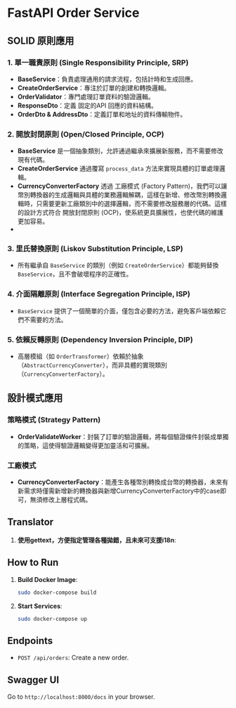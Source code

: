 # FastAPI Order Service


## SOLID 原則應用

### 1. 單一職責原則 (Single Responsibility Principle, SRP)

- **BaseService**：負責處理通用的請求流程，包括計時和生成回應。
- **CreateOrderService**：專注於訂單的創建和轉換邏輯。
- **OrderValidator**：專門處理訂單資料的驗證邏輯。
- **ResponseDto**：定義 固定的API 回應的資料結構。
- **OrderDto & AddressDto**：定義訂單和地址的資料傳輸物件。

### 2. 開放封閉原則 (Open/Closed Principle, OCP)

- **BaseService** 是一個抽象類別，允許通過繼承來擴展新服務，而不需要修改現有代碼。
- **CreateOrderService** 通過覆寫 `process_data` 方法來實現具體的訂單處理邏輯。
- **CurrencyConverterFactory** 透過 工廠模式 (Factory Pattern)，我們可以讓幣別轉換器的生成邏輯與具體的業務邏輯解耦，這樣在新增、修改幣別轉換邏輯時，只需要更新工廠類別中的選擇邏輯，而不需要修改服務層的代碼。這樣的設計方式符合 開放封閉原則 (OCP)，使系統更具擴展性，也使代碼的維護更加容易。
- 
### 3. 里氏替換原則 (Liskov Substitution Principle, LSP)

- 所有繼承自 `BaseService` 的類別（例如 `CreateOrderService`）都能夠替換 `BaseService`，且不會破壞程序的正確性。

### 4. 介面隔離原則 (Interface Segregation Principle, ISP)

- `BaseService` 提供了一個簡單的介面，僅包含必要的方法，避免客戶端依賴它們不需要的方法。

### 5. 依賴反轉原則 (Dependency Inversion Principle, DIP)

- 高層模組（如 `OrderTransformer`）依賴於抽象（`AbstractCurrencyConverter`），而非具體的實現類別（`CurrencyConverterFactory`）。

## 設計模式應用

### 策略模式 (Strategy Pattern)

- **OrderValidateWorker**：封裝了訂單的驗證邏輯，將每個驗證條件封裝成單獨的策略，這使得驗證邏輯變得更加靈活和可擴展。

### 工廠模式

- **CurrencyConverterFactory**：能產生各種幣別轉換成台幣的轉換器，未來有新需求時僅需新增新的轉換器與新增CurrencyConverterFactory中的case即可，無須修改上層程式碼。

## Translator
1. **使用gettext，方便指定管理各種拋錯，且未來可支援i18n**:

## How to Run

1. **Build Docker Image**:
   ```sh
   sudo docker-compose build
   ```

2. **Start Services**:
   ```sh
   sudo docker-compose up
   ```

## Endpoints

- `POST /api/orders`: Create a new order.

## Swagger UI
   Go to `http://localhost:8000/docs` in your browser.
